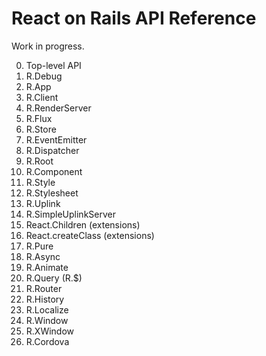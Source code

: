 React on Rails API Reference
============================

Work in progress.

0. Top-level API
1. R.Debug
2. R.App
3. R.Client
4. R.RenderServer
5. R.Flux
6. R.Store
7. R.EventEmitter
8. R.Dispatcher
9. R.Root
10. R.Component
11. R.Style
12. R.Stylesheet
13. R.Uplink
14. R.SimpleUplinkServer
15. React.Children (extensions)
16. React.createClass (extensions)
17. R.Pure
18. R.Async
19. R.Animate
20. R.Query (R.$)
21. R.Router
21. R.History
22. R.Localize
23. R.Window
24. R.XWindow
25. R.Cordova
